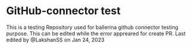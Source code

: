 # GitHub-connector test
This is a testing Repository used for ballerina github connector testing purpose. This can be edited while the error appreared for create PR.
Last edited by @LakshanSS on Jan 24, 2023
